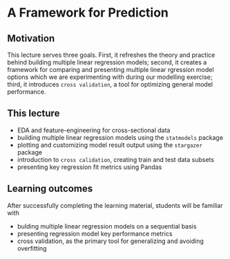 # A Framework for Prediction

## Motivation

This lecture serves three goals. First, it refreshes the theory and practice behind building multiple linear regression models; second, it creates a framework for comparing and presenting multiple linear rgression model options which we are experimenting with during our modelling exercise; third, it introduces `cross validation`, a tool for optimizing general model performance.

## This lecture

- EDA and feature-engineering for cross-sectional data
- building multiple linear regression models using the `statmodels` package
- plotting and customizing model result output using the `stargazer` package
- introduction to `cross calidation`, creating train and test data subsets
- presenting key regression fit metrics using Pandas

## Learning outcomes

After successfully completing the learning material, students will be familiar with

- bulding multiple linear regression models on a sequential basis
- presenting regression model key performance metrics
- cross validation, as the primary tool for generalizing and avoiding overfitting